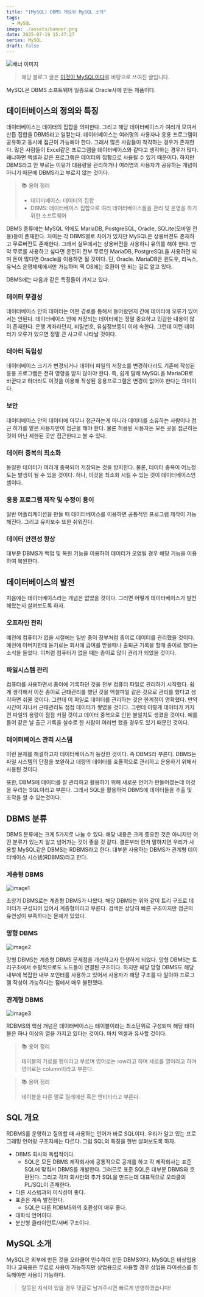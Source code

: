 ```yaml
---
title: "[MySQL] DBMS 개요와 MySQL 소개"
tags:
  - MySQL
image: ./assets/banner.png
date: 2025-07-19 15:47:27
series: MySQL
draft: false
---
```


![배너 이미지](./assets/banner.png)

> 해당 블로그 글은 [이것이 MySQL이다](https://www.youtube.com/playlist?list=PLVsNizTWUw7Hox7NMhenT-bulldCp9HP9)를 바탕으로 쓰여진 글입니다.

MySQL은 DBMS 소프트웨어 일종으로 Oracle사에 만든 제품이다.

## 데이터베이스의 정의와 특징

데이터베이스는 데이터의 집합을 의미한다. 그리고 해당 데이터베이스가 여러개 모여서 만듭 집합을 DBMS라고 일컫는다. 데이터베이스는 여러명의 사용자나 응용 프로그램이 공유하고 동시에 접근이 가능해야 한다. 그래서 많은 사람들이 착각하는 경우가 존재한다. 많은 사람들이 Excel같은 프로그램을 데이터베이스와 같다고 생각하는 경우가 많다. 왜냐하면 엑셀과 같은 프로그램은 데이터의 집합으로 사용될 수 있기 때문이다. 하지만 DBMS라고 안 부르는 이유가 대용량을 관리하거나 여러명의 사용자가 공유하는 개념이 아니기 때문에 DBMS라고 부르지 않는 것이다.

> 📚 용어 정리
>
> - 데이터베이스: 데이터의 집합
> - DBMS: 데이터베이스 집합으로 여러 데이터베이스들을 관리 및 운영을 하기 위한 소프트웨어

DBMS 종류에는 MySQL 외에도 MariaDB, PostgreSQL, Oracle, SQLite(모바일 전용)등이 존재한다. 차이는 각 DBMS별로 차이가 있지만 MySQL은 상용버전도 존재하고 무료버전도 존재한다. 그래서 실무에서는 상용버전을 사용하니 유의를 해야 한다. 만약 무료를 사용하고 싶다면 온전히 전부 무료인 MariaDB, PostgreSQL을 사용하면 되며 돈이 많다면 Oracle을 이용하면 될 것이다. 단, Oracle. MariaDB은 윈도우, 리눅스, 유닉스 운영체제에서만 가능하며 맥 OS에는 호환이 안 되는 걸로 알고 있다.

DBMS에는 다음과 같은 특징들이 가지고 있다.

### 데이터 무결성

데이터베이스 안의 데이터는 어떤 경로를 통해서 들어왔던지 간에 데이터에 오류가 있어서는 안된다. 데이터베이스 안에 저장되는 데이터에는 정말 중요하고 민감한 내용이 많이 존재한다. 은행 계좌라던지, 비밀번호, 유심정보등이 이에 속한다. 그런데 이런 데이터가 오류가 있으면 정말 큰 사고로 나타날 것이다.

### 데아터 독립성

데이터베이스 크기가 변경되거나 데이터 파일의 저장소를 변경하더라도 기존에 작성된 응용 프로그램은 전혀 영향을 받지 않아야 한다. 즉, 쉽게 말해 MySQL을 MariaDB로 바꾼다고 하더라도 이것을 이용해 작성된 응용프로그램은 변경이 없어야 한다는 의미이다.

### 보안

데이터베이스 안의 데이터에 아무나 접근하는게 아니라 데이터를 소유하는 사람이나 접근 허가를 맡은 사용자만이 접근을 해야 한다. 물론 허용된 사용자는 모든 곳을 접근하는 것이 아닌 제한된 곳만 접근한다고 볼 수 있다.

### 데이터 중복의 최소화

동일한 데이터가 여러개 중복되어 저장되는 것을 방지한다. 물론, 데이터 중복이 어느정도는 발생이 될 수 있을 것이다. 허나, 이것을 최소화 시킬 수 있는 것이 데이터베이스인 셈이다.

### 응용 프로그램 제작 및 수정이 용이

일반 어플리케이션을 만들 때 데이터베이스를 이용하면 공통적인 프로그램 제작이 가능해진다. 그리고 유지보수 또한 쉬워진다.

### 데이터 안전성 향상

대부분 DBMS가 백업 및 복원 기능을 이용하여 데이터가 오염될 경우 해당 기능을 이용하여 복원한다.

## 데이터베이스의 발전

처음에는 데이터베이스라는 개념은 없었을 것이다. 그러면 어떻게 데이터베이스가 발전해왔는지 살펴보도록 하자.

### 오프라인 관리

예전에 컴퓨터가 없을 시절에는 일반 종이 장부처럼 종이로 데이터를 관리했을 것이다. 예전에 아버지한테 듣기로는 회사에 급여를 받을때나 출퇴근 기록을 할때 종이로 했다는 소식을 들었다. 이처럼 컴퓨터가 없을 때는 종이로 많이 관리가 되었을 것이다.

### 파일시스템 관리

컴퓨터를 사용하면서 종이에 기록하던 것을 전부 컴퓨터 파일로 관리하기 시작했다. 쉽게 생각해서 이전 종이로 근태관리를 했던 것을 엑셀파일 같은 것으로 관리를 했다고 생각하면 쉬울 것이다. 그런데 이 파일로 데이터를 관리하는 것은 한계점이 명확했다. 만약 시간이 지나서 근태관리도 점점 데이터가 쌓였을 것이다. 그런데 이렇게 데이터가 커지면 파일의 용량이 점점 커질 것이고 데이터 중복으로 인한 불일치도 생겼을 것이다. 예를 들어 같은 날 출근 기록을 실수로 한 사람이 여러번 했을 경우도 있기 때문인 것이다.

### 데이터베이스 관리 시스템

이런 문제를 해결하고자 데이터베이스가 등장한 것이다. 즉 DBMS라 부른다. DBMS는 파일 시스템의 단점을 보완하고 대량의 데이터를 효율적으로 관리하고 운용하기 위해서 사용된 것이다.

또한, DBMS에 데이터를 잘 관리하고 활용하기 위해 새로운 언어가 만들어졌는데 이것을 우리는 SQL이라고 부른다. 그래서 SQL을 활용하여 DBMS에 데이터들을 추출 및 조작을 할 수 있는것이다.

## DBMS 분류

DBMS 분류에는 크게 5가지로 나눌 수 있다. 해당 내용은 크게 중요한 것은 아니지만 어떤 분류가 있는지 알고 넘어가는 것이 좋을 것 같다. 결론부터 먼저 말하지면 우리가 사용할 MySQL같은 DBMS는 RDBMS라고 한다. 대부분 사용하는 DBMS가 관계형 데이터베이스 시스템(RDBMS)라고 한다.

### 계층형 DBMS

![image1](./assets/01.png)

초창기 DBMS로는 계층형 DBMS가 나왔다. 해당 DBMS는 위와 같이 트리 구조로 데이터가 구성되어 있어서 계층형이라고 부른다. 검색은 상당히 빠른 구조이지만 접근의 유연성이 부족하다는 문제가 있었다.

### 망형 DBMS

![image2](./assets/02.jpeg)

망형 DBMS는 계층형 DBMS 문제점을 개선하고자 탄생하게 되었다. 망형 DBMS는 트리구조에서 수평적으로도 노드들이 연결된 구조이다. 하지만 해당 망형 DBMS도 해당 내부에 복잡한 내부 포인터를 사용하고 있어서 사용자가 해당 구조를 다 알아야 프로그램 작성이 가능하다는 점에서 매우 불편했다.

### 관계형 DBMS

![image3](./assets/03.png)

RDBMS의 핵심 개념은 데이터베이스는 테이블이라는 최소단위로 구성되며 해당 테이블은 하나 이상의 열을 가지고 있다는 것이다. 마치 엑셀과 유사할 것이다.

> 📚 용어 정리
>
> 테이블의 가로를 행이라고 부르며 영어로는 row라고 하며 세로를 열이라고 하며 영어로는 column이라고 부른다.

> 📚 용어 정리
>
> 테이블을 다른 말로 릴레에션 혹은 엔티티라고 부른다.

## SQL 개요

RDBMS를 운영하고 질의할 때 사용하는 언어가 바로 SQL이다. 우리가 알고 있는 프로그래밍 언어랑 구조자체는 다르다. 그럼 SQL의 특징을 한번 살펴보도록 하자.

- DBMS 회사와 독립적이다.
  - SQL은 모든 DBMS 제작회사에 공통적으로 공개를 하고 각 제작회사는 표준 SQL에 맞춰서 DBMS를 개발한다. 그러므로 표준 SQL은 대부분 DBMS와 호환된다. 그리고 각자 회사만의 추가 SQL을 만드는데 대표적으로 오라클의 PL/SQL이 존재한다.
- 다른 시스템과의 이식성이 좋다.
- 표준은 계속 발전한다.
  - SQL은 다른 RDBMS와의 호환성이 매우 좋다.
- 대화식 언어이다.
- 분산형 클라이언트/서버 구조이다.

## MySQL 소개

MySQL은 외부에 만든 것을 오라클이 인수하여 만든 DBMS이다. MySQL은 비상업용이나 교육용은 무료로 사용이 가능하지만 상업용으로 사용할 경우 상업용 라이센스를 취득해야만 사용이 가능하다.

> 잘못된 지식이 있을 경우 댓글로 남겨주시면 빠르게 반영하겠습니다!
